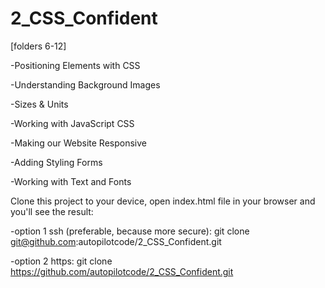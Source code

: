 # 2_CSS_Confident

[folders 6-12]

-Positioning Elements with CSS

-Understanding Background Images

-Sizes & Units

-Working with JavaScript  CSS

-Making our Website Responsive

-Adding Styling Forms

-Working with Text and Fonts

Clone this project to your device, open index.html file in your browser and you'll see the result:

-option 1 ssh (preferable, because more secure): git clone git@github.com:autopilotcode/2_CSS_Confident.git

-option 2 https: git clone https://github.com/autopilotcode/2_CSS_Confident.git
